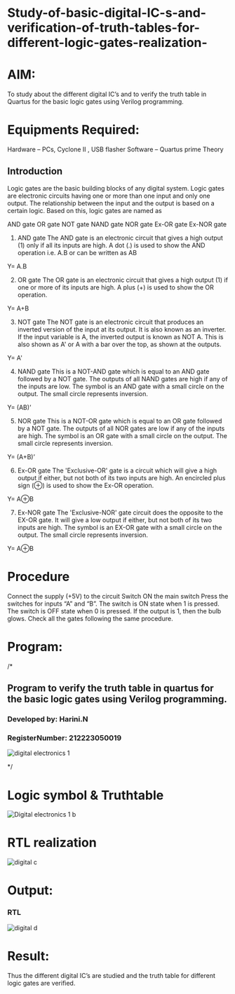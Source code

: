 # Study-of-basic-digital-IC-s-and-verification-of-truth-tables-for-different-logic-gates-realization-
# AIM:
To study about the different digital IC’s and to verify the truth table in Quartus for the basic logic gates using Verilog programming.

# Equipments Required:
Hardware – PCs, Cyclone II , USB flasher
Software – Quartus prime
Theory
## Introduction
Logic gates are the basic building blocks of any digital system. Logic gates are electronic circuits having one or more than one input and only one output. The relationship between the input and the output is based on a certain logic. Based on this, logic gates are named as

AND gate
OR gate
NOT gate
NAND gate
NOR gate
Ex-OR gate
Ex-NOR gate
1) AND gate
The AND gate is an electronic circuit that gives a high output (1) only if all its inputs are high. A dot (.) is used to show the AND operation i.e. A.B or can be written as AB

Y= A.B

2) OR gate
The OR gate is an electronic circuit that gives a high output (1) if one or more of its inputs are high. A plus (+) is used to show the OR operation.

Y= A+B

3) NOT gate
The NOT gate is an electronic circuit that produces an inverted version of the input at its output. It is also known as an inverter. If the input variable is A, the inverted output is known as NOT A. This is also shown as A' or A with a bar over the top, as shown at the outputs.

Y= A'

4) NAND gate
This is a NOT-AND gate which is equal to an AND gate followed by a NOT gate. The outputs of all NAND gates are high if any of the inputs are low. The symbol is an AND gate with a small circle on the output. The small circle represents inversion.

Y= (AB)’

5) NOR gate
This is a NOT-OR gate which is equal to an OR gate followed by a NOT gate. The outputs of all NOR gates are low if any of the inputs are high. The symbol is an OR gate with a small circle on the output. The small circle represents inversion.

Y= (A+B)’

6) Ex-OR gate
The 'Exclusive-OR' gate is a circuit which will give a high output if either, but not both of its two inputs are high. An encircled plus sign (⊕) is used to show the Ex-OR operation.

Y= A⊕B

7) Ex-NOR gate
The 'Exclusive-NOR' gate circuit does the opposite to the EX-OR gate. It will give a low output if either, but not both of its two inputs are high. The symbol is an EX-OR gate with a small circle on the output. The small circle represents inversion.

Y= A⊕B

# Procedure
Connect the supply (+5V) to the circuit
Switch ON the main switch
Press the switches for inputs “A” and “B”. The switch is ON state when 1 is pressed. The switch is OFF state when 0 is pressed.
If the output is 1, then the bulb glows.
Check all the gates following the same procedure.
# Program:
/*
## Program to verify the truth table in quartus for the basic logic gates using Verilog programming.
### Developed by: Harini.N
### RegisterNumber: 212223050019 

![digital electronics 1](https://github.com/Hariniselvan21/Study-of-basic-digital-IC-s-and-verification-of-truth-tables-for-different-logic-gates-realization-/assets/155089072/d07dcb54-ac8c-4fdf-a4fa-7d23b47a9ae9)

*/
# Logic symbol & Truthtable

![Digital electronics 1 b](https://github.com/Hariniselvan21/Study-of-basic-digital-IC-s-and-verification-of-truth-tables-for-different-logic-gates-realization-/assets/155089072/f0279acb-1241-431f-a2a7-d10814515ac3)



# RTL realization


![digital c](https://github.com/Hariniselvan21/Study-of-basic-digital-IC-s-and-verification-of-truth-tables-for-different-logic-gates-realization-/assets/155089072/372aba66-7db9-4161-8452-cc564c4cd44b)


# Output:
### RTL

![digital d](https://github.com/Hariniselvan21/Study-of-basic-digital-IC-s-and-verification-of-truth-tables-for-different-logic-gates-realization-/assets/155089072/bf25784d-89cf-4cb3-bfde-3c1d2f19ca04)



# Result:
Thus the different digital IC’s are studied and the truth table for different logic gates are verified.
